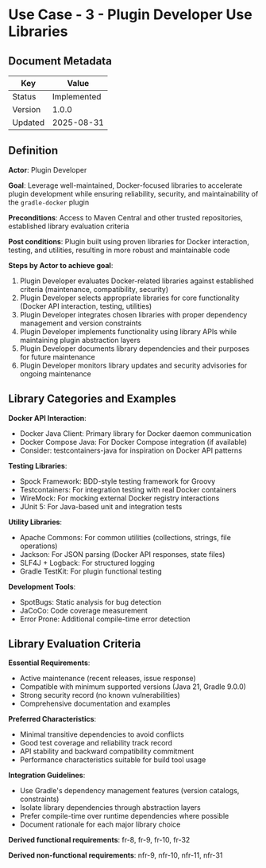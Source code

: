 # Use Case - 3 - Plugin Developer Use Libraries

## Document Metadata

| Key     | Value       |
|---------|-------------|
| Status  | Implemented |
| Version | 1.0.0       |
| Updated | 2025-08-31  |

## Definition

**Actor**: Plugin Developer

**Goal**: Leverage well-maintained, Docker-focused libraries to accelerate plugin development while ensuring 
reliability, security, and maintainability of the `gradle-docker` plugin

**Preconditions**: Access to Maven Central and other trusted repositories, established library evaluation criteria

**Post conditions**: Plugin built using proven libraries for Docker interaction, testing, and utilities, resulting in 
more robust and maintainable code

**Steps by Actor to achieve goal**:
1. Plugin Developer evaluates Docker-related libraries against established criteria (maintenance, compatibility, security)
1. Plugin Developer selects appropriate libraries for core functionality (Docker API interaction, testing, utilities)
1. Plugin Developer integrates chosen libraries with proper dependency management and version constraints
1. Plugin Developer implements functionality using library APIs while maintaining plugin abstraction layers
1. Plugin Developer documents library dependencies and their purposes for future maintenance
1. Plugin Developer monitors library updates and security advisories for ongoing maintenance

## Library Categories and Examples

**Docker API Interaction**:
- Docker Java Client: Primary library for Docker daemon communication
- Docker Compose Java: For Docker Compose integration (if available)
- Consider: testcontainers-java for inspiration on Docker API patterns

**Testing Libraries**:
- Spock Framework: BDD-style testing framework for Groovy
- Testcontainers: For integration testing with real Docker containers
- WireMock: For mocking external Docker registry interactions
- JUnit 5: For Java-based unit and integration tests

**Utility Libraries**:
- Apache Commons: For common utilities (collections, strings, file operations)
- Jackson: For JSON parsing (Docker API responses, state files)
- SLF4J + Logback: For structured logging
- Gradle TestKit: For plugin functional testing

**Development Tools**:
- SpotBugs: Static analysis for bug detection
- JaCoCo: Code coverage measurement
- Error Prone: Additional compile-time error detection

## Library Evaluation Criteria

**Essential Requirements**:
- Active maintenance (recent releases, issue response)
- Compatible with minimum supported versions (Java 21, Gradle 9.0.0)
- Strong security record (no known vulnerabilities)
- Comprehensive documentation and examples

**Preferred Characteristics**:
- Minimal transitive dependencies to avoid conflicts
- Good test coverage and reliability track record
- API stability and backward compatibility commitment
- Performance characteristics suitable for build tool usage

**Integration Guidelines**:
- Use Gradle's dependency management features (version catalogs, constraints)
- Isolate library dependencies through abstraction layers
- Prefer compile-time over runtime dependencies where possible
- Document rationale for each major library choice

**Derived functional requirements**: fr-8, fr-9, fr-10, fr-32

**Derived non-functional requirements**: nfr-9, nfr-10, nfr-11, nfr-31

